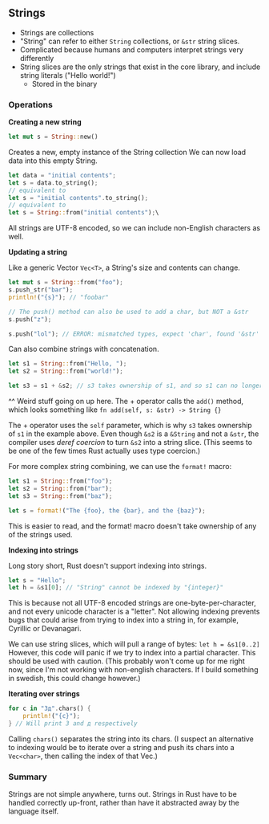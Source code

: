 ## Strings

- Strings are collections
- "String" can refer to either `String` collections, or `&str` string slices.
- Complicated because humans and computers interpret strings very differently
- String slices are the only strings that exist in the core library, and include string literals ("Hello world!")
    - Stored in the binary

### Operations

**Creating a new string**

```rust
let mut s = String::new()
```

Creates a new, empty instance of the String collection
We can now load data into this empty String.

```rust
let data = "initial contents";
let s = data.to_string();
// equivalent to
let s = "initial contents".to_string();
// equivalent to
let s = String::from("initial contents");\
```

All strings are UTF-8 encoded, so we can include non-English characters as well.

**Updating a string**

Like a generic Vector `Vec<T>`, a String's size and contents can change.

```rust
let mut s = String::from("foo");
s.push_str("bar");
println!("{s}"); // "foobar"

// The push() method can also be used to add a char, but NOT a &str
s.push("z");

s.push("lol"); // ERROR: mismatched types, expect 'char', found '&str'
```

Can also combine strings with concatenation.
```rust
let s1 = String::from("Hello, ");
let s2 = String::from("world!");

let s3 = s1 + &s2; // s3 takes ownership of s1, and so s1 can no longer be used
```
^^ Weird stuff going on up here. The + operator calls the `add()` method, which looks something like
`fn add(self, s: &str) -> String {}`

The + operator uses the `self` parameter, which is why `s3` takes ownership of `s1` in the example above.
Even though `&s2` is a `&String` and not a `&str`, the compiler uses *deref coercion* to turn `&s2` into a string slice.
(This seems to be one of the few times Rust actually uses type coercion.)

For more complex string combining, we can use the `format!` macro:
```rust
let s1 = String::from("foo");
let s2 = String::from("bar");
let s3 = String::from("baz");

let s = format!("The {foo}, the {bar}, and the {baz}");
```
This is easier to read, and the format! macro doesn't take ownership of any of the strings used.

**Indexing into strings**

Long story short, Rust doesn't support indexing into strings.

```rust
let s = "Hello";
let h = &s1[0]; // "String" cannot be indexed by "{integer}"
```

This is because not all UTF-8 encoded strings are one-byte-per-character, and not every unicode character is a "letter".
Not allowing indexing prevents bugs that could arise from trying to index into a string in, for example, Cyrillic or Devanagari.

We can use string slices, which will pull a range of bytes: `let h = &s1[0..2]`
However, this code will panic if we try to index into a partial character.
This should be used with caution.
(This probably won't come up for me right now, since I'm not working with non-english characters. If I build something in swedish, this could change however.)

**Iterating over strings**

```rust
for c in "Зд".chars() {
    println!("{c}");
} // Will print З and д respectively
```

Calling `chars()` separates the string into its chars.
(I suspect an alternative to indexing would be to iterate over a string and push its chars into a `Vec<char>`, then calling the index of that Vec.)

### Summary

Strings are not simple anywhere, turns out. Strings in Rust have to be handled correctly up-front, rather than have it abstracted away by the language itself.

